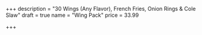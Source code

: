 +++
description = "30 Wings (Any Flavor), French Fries, Onion Rings & Cole Slaw"
draft = true
name = "Wing Pack"
price = 33.99

+++
